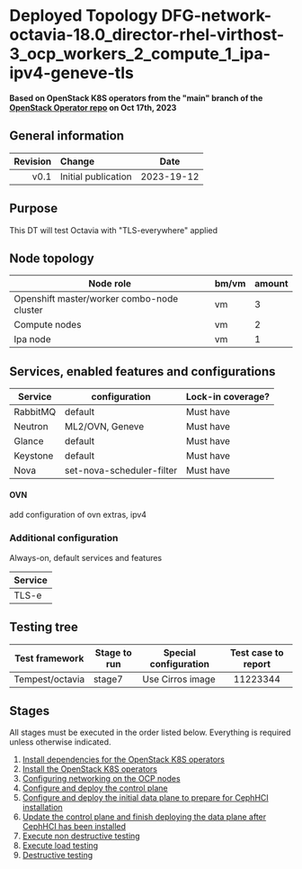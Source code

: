 # Deployed Topology DFG-network-octavia-18.0_director-rhel-virthost-3_ocp_workers_2_compute_1_ipa-ipv4-geneve-tls

**Based on OpenStack K8S operators from the "main" branch of the [OpenStack Operator repo](https://github.com/openstack-k8s-operators/openstack-operator/tree/78b3c876eaf9168f9d95b201997ebdc2da42fa02) on Oct 17th, 2023**

## General information

| Revision | Change                |    Date    |
|--------: | :-------------------- |:----------:|
| v0.1     | Initial publication   | 2023-19-12 |

## Purpose

This DT will test Octavia with "TLS-everywhere" applied

## Node topology
| Node role                                  | bm/vm | amount |
|--------------------------------------------| ----- |--------|
| Openshift master/worker combo-node cluster | vm    | 3      |
| Compute nodes                              | vm    | 2      |
| Ipa node                                   | vm    | 1      |

## Services, enabled features and configurations
| Service  | configuration              | Lock-in coverage? |
|----------|----------------------------|-------------------|
| RabbitMQ | default                    | Must have         |
| Neutron  | ML2/OVN, Geneve            | Must have         |
| Glance   | default                    | Must have         |
| Keystone | default                    | Must have         |
| Nova     | set-nova-scheduler-filter  | Must have         |

#### OVN
add configuration of ovn extras, ipv4

### Additional configuration

Always-on, default services and features

| Service  |
| -------- |
| TLS-e    |

## Testing tree

| Test framework   | Stage to run | Special configuration | Test case to report |
|------------------| ------------ |-----------------------|:-------------------:|
| Tempest/octavia  | stage7       | Use Cirros image      |      11223344       |

## Stages

All stages must be executed in the order listed below.  Everything is required unless otherwise indicated.

1. [Install dependencies for the OpenStack K8S operators](stage1)
2. [Install the OpenStack K8S operators](stage2)
3. [Configuring networking on the OCP nodes](stage3)
4. [Configure and deploy the control plane](stage4)
5. [Configure and deploy the initial data plane to prepare for CephHCI installation](stage5)
6. [Update the control plane and finish deploying the data plane after CephHCI has been installed](stage6)
7. [Execute non destructive testing](stage7)
8. [Execute load testing](stage8)
9. [Destructive testing](stage9)